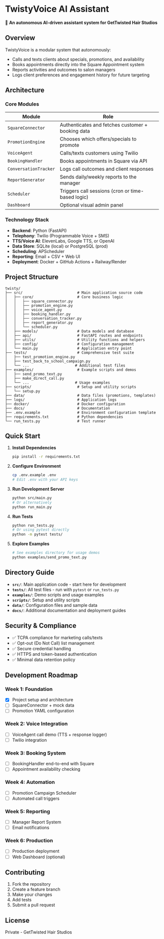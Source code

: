 # TwistyVoice AI Assistant

🌟 **An autonomous AI-driven assistant system for GetTwisted Hair Studios**

## Overview

TwistyVoice is a modular system that autonomously:
- Calls and texts clients about specials, promotions, and availability
- Books appointments directly into the Square Appointment system
- Reports activities and outcomes to salon managers
- Logs client preferences and engagement history for future targeting

## Architecture

### Core Modules

| Module | Role |
|--------|------|
| `SquareConnector` | Authenticates and fetches customer + booking data |
| `PromotionEngine` | Chooses which offers/specials to promote |
| `VoiceAgent` | Calls/texts customers using Twilio |
| `BookingHandler` | Books appointments in Square via API |
| `ConversationTracker` | Logs call outcomes and client responses |
| `ReportGenerator` | Sends daily/weekly reports to the manager |
| `Scheduler` | Triggers call sessions (cron or time-based logic) |
| `Dashboard` | Optional visual admin panel |

### Technology Stack

- **Backend**: Python (FastAPI)
- **Telephony**: Twilio (Programmable Voice + SMS)
- **TTS/Voice AI**: ElevenLabs, Google TTS, or OpenAI
- **Data Store**: SQLite (local) or PostgreSQL (prod)
- **Scheduling**: APScheduler
- **Reporting**: Email + CSV + Web UI
- **Deployment**: Docker + GitHub Actions + Railway/Render

## Project Structure

```
twisty/
├── src/                         # Main application source code
│   ├── core/                    # Core business logic
│   │   ├── square_connector.py
│   │   ├── promotion_engine.py
│   │   ├── voice_agent.py
│   │   ├── booking_handler.py
│   │   ├── conversation_tracker.py
│   │   ├── report_generator.py
│   │   └── scheduler.py
│   ├── models/                  # Data models and database
│   ├── api/                     # FastAPI routes and endpoints
│   ├── utils/                   # Utility functions and helpers
│   ├── config/                  # Configuration management
│   └── main.py                  # Application entry point
├── tests/                       # Comprehensive test suite
│   ├── test_promotion_engine.py
│   ├── test_back_to_school_campaign.py
│   └── ...                     # Additional test files
├── examples/                    # Example scripts and demos
│   ├── send_promo_text.py
│   ├── make_direct_call.py
│   └── ...                     # Usage examples
├── scripts/                     # Setup and utility scripts
│   └── setup.py
├── data/                        # Data files (promotions, templates)
├── logs/                        # Application logs
├── docker/                      # Docker configuration
├── docs/                        # Documentation
├── .env.example                 # Environment configuration template
├── requirements.txt             # Python dependencies
└── run_tests.py                 # Test runner
```

## Quick Start

1. **Install Dependencies**
   ```bash
   pip install -r requirements.txt
   ```

2. **Configure Environment**
   ```bash
   cp .env.example .env
   # Edit .env with your API keys
   ```

3. **Run Development Server**
   ```bash
   python src/main.py
   # Or alternatively
   python run_main.py
   ```

4. **Run Tests**
   ```bash
   python run_tests.py
   # Or using pytest directly
   python -m pytest tests/
   ```

5. **Explore Examples**
   ```bash
   # See examples directory for usage demos
   python examples/send_promo_text.py
   ```

## Directory Guide

- **`src/`**: Main application code - start here for development
- **`tests/`**: All test files - run with `pytest` or `run_tests.py`
- **`examples/`**: Demo scripts and usage examples
- **`scripts/`**: Setup and utility scripts
- **`data/`**: Configuration files and sample data
- **`docs/`**: Additional documentation and deployment guides

## Security & Compliance

- ✅ TCPA compliance for marketing calls/texts
- ✅ Opt-out (Do Not Call) list management
- ✅ Secure credential handling
- ✅ HTTPS and token-based authentication
- ✅ Minimal data retention policy

## Development Roadmap

### Week 1: Foundation
- [x] Project setup and architecture
- [ ] SquareConnector + mock data
- [ ] Promotion YAML configuration

### Week 2: Voice Integration
- [ ] VoiceAgent call demo (TTS + response logger)
- [ ] Twilio integration

### Week 3: Booking System
- [ ] BookingHandler end-to-end with Square
- [ ] Appointment availability checking

### Week 4: Automation
- [ ] Promotion Campaign Scheduler
- [ ] Automated call triggers

### Week 5: Reporting
- [ ] Manager Report System
- [ ] Email notifications

### Week 6: Production
- [ ] Production deployment
- [ ] Web Dashboard (optional)

## Contributing

1. Fork the repository
2. Create a feature branch
3. Make your changes
4. Add tests
5. Submit a pull request

## License

Private - GetTwisted Hair Studios
